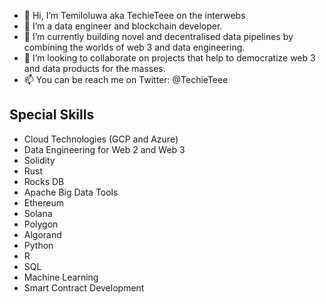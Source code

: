 - 👋 Hi, I’m Temiloluwa aka TechieTeee on the interwebs
- 👀 I’m a data engineer and blockchain developer.
- 🌱 I’m currently building novel and decentralised data pipelines by combining the worlds of web 3 and data engineering.
- 💞️ I’m looking to collaborate on projects that help to democratize web 3 and data products for the masses.
- 📫 You can be reach me on Twitter: @TechieTeee

<!---
TechieTeee/TechieTeee is a ✨ special ✨ repository because its `README.md` (this file) appears on your GitHub profile.
You can click the Preview link to take a look at your changes.
--->

## Special Skills
* Cloud Technologies (GCP and Azure)
* Data Engineering for Web 2 and Web 3
* Solidity
* Rust
* Rocks DB
* Apache Big Data Tools
* Ethereum
* Solana
* Polygon
* Algorand
* Python
* R
* SQL
* Machine Learning
* Smart Contract Development
